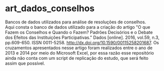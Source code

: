 # art_dados_conselhos
Bancos de dados utilizados para análise de resoluções de conselhos.
<br>
Aqui consta o banco de dados utilizado para a criação do artigo "O que Fazem os Conselhos e Quando o Fazem? Padrões Decisórios e o Debate dos Efeitos das Instituições Participativas." Dados [online]. 2016, vol.59, n.3, pp.609-650. ISSN 0011-5258.  http://dx.doi.org/10.1590/00115258201687. 
Os cruzamentos apresentados nesse artigo foram realizados entre o ano de 2013 e 2014 por meio do Microsoft Excel, por essa razão esse repositório ainda não conta com um script de replicação do estudo, que será feito assim que possível.
